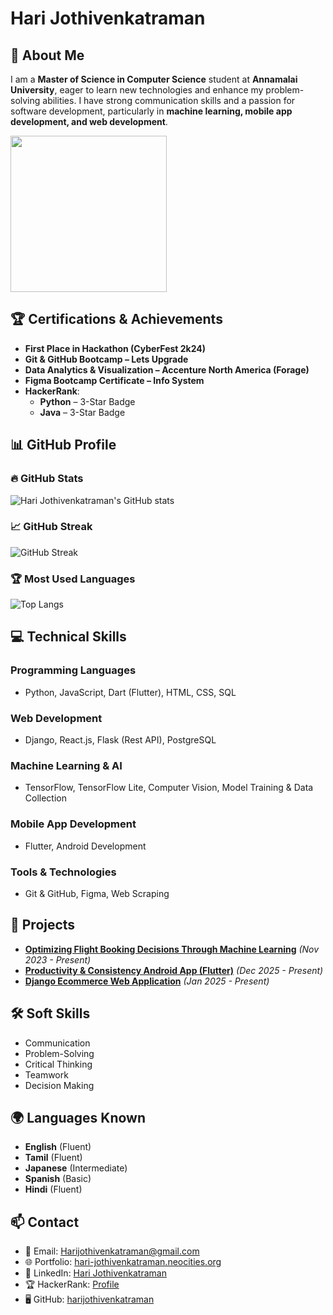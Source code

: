 # Hari Jothivenkatraman  

## 📌 About Me  
I am a **Master of Science in Computer Science** student at **Annamalai University**, eager to learn new technologies and enhance my problem-solving abilities. I have strong communication skills and a passion for software development, particularly in **machine learning, mobile app development, and web development**.  

<img height="250" width="250" src="https://github.com/harijothivenkatraman/hari/blob/main/profile-phot.jpg"/>

## 🏆 Certifications & Achievements  
- **First Place in Hackathon (CyberFest 2k24)**  
- **Git & GitHub Bootcamp – Lets Upgrade**  
- **Data Analytics & Visualization – Accenture North America (Forage)**  
- **Figma Bootcamp Certificate – Info System**  
- **HackerRank**:  
  - **Python** – 3-Star Badge  
  - **Java** – 3-Star Badge  


## 📊 GitHub Profile  
### 🔥 GitHub Stats  
![Hari Jothivenkatraman's GitHub stats](https://github-readme-stats.vercel.app/api?username=harijothivenkatraman&show_icons=true&theme=radical)  

### 📈 GitHub Streak  
![GitHub Streak](https://github-readme-streak-stats.herokuapp.com/?user=harijothivenkatraman&theme=radical)  

### 🏆 Most Used Languages  
![Top Langs](https://github-readme-stats.vercel.app/api/top-langs/?username=harijothivenkatraman&layout=compact&theme=radical)  

## 💻 Technical Skills  
### **Programming Languages**  
- Python, JavaScript, Dart (Flutter), HTML, CSS, SQL  

### **Web Development**  
- Django, React.js, Flask (Rest API), PostgreSQL  

### **Machine Learning & AI**  
- TensorFlow, TensorFlow Lite, Computer Vision, Model Training & Data Collection  

### **Mobile App Development**  
- Flutter, Android Development  

### **Tools & Technologies**  
- Git & GitHub, Figma, Web Scraping  

## 🔬 Projects  
- **[Optimizing Flight Booking Decisions Through Machine Learning](https://github.com/harijothivenkatraman/Optimizing-Flight-Booking-Decisions-Through-Machine-Learning-Price-Prediction)** *(Nov 2023 - Present)*  
- **[Productivity & Consistency Android App (Flutter)](https://github.com/harijothivenkatraman/flutter/tree/main/productivity_app)** *(Dec 2025 - Present)*  
- **[Django Ecommerce Web Application](https://github.com/harijothivenkatraman/Django/tree/main/cyberloot)** *(Jan 2025 - Present)*  

## 🛠 Soft Skills  
- Communication  
- Problem-Solving  
- Critical Thinking  
- Teamwork  
- Decision Making  

## 🌍 Languages Known  
- **English** (Fluent)  
- **Tamil** (Fluent)  
- **Japanese** (Intermediate)  
- **Spanish** (Basic)  
- **Hindi** (Fluent)  

## 📫 Contact  
- 📧 Email: [Harijothivenkatraman@gmail.com](mailto:Harijothivenkatraman@gmail.com)  
- 🌐 Portfolio: [hari-jothivenkatraman.neocities.org](http://hari-jothivenkatraman.neocities.org/)  
- 🔗 LinkedIn: [Hari Jothivenkatraman](https://www.linkedin.com/in/hari-jothivenkatraman-563a79281/)  
- 🏆 HackerRank: [Profile](https://www.hackerrank.com/profile/Harijothivenkat1)  
- 🖥️ GitHub: [harijothivenkatraman](https://github.com/harijothivenkatraman)  
